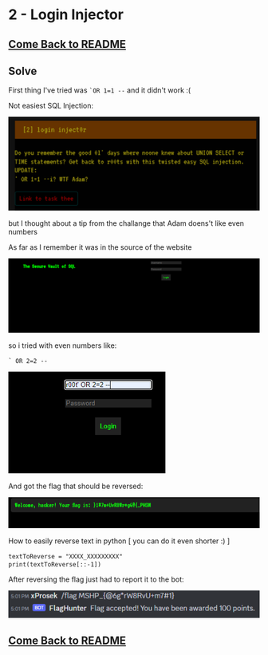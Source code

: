 # 2 - Login Injector

## [Come Back to README](https://github.com/xProsek720/MSHP_CTF_2023_WriteUp/blob/main/README.md)

## Solve

First thing I've tried was ``` `OR 1=1 -- ``` and it didn't work :(

Not easiest SQL Injection:

![ctf](https://github.com/xProsek720/MSHP_CTF_2023_WriteUp/blob/main/media/2/1.png)

but I thought about a tip from the challange that Adam doens't like even numbers 

As far as I remember it was in the source of the website

![ctf](https://github.com/xProsek720/MSHP_CTF_2023_WriteUp/blob/main/media/2/2.png)

so i tried with even numbers like:

```
` OR 2=2 --
```

![ctf](https://github.com/xProsek720/MSHP_CTF_2023_WriteUp/blob/main/media/2/3.png)

And got the flag that should be reversed:

![ctf](https://github.com/xProsek720/MSHP_CTF_2023_WriteUp/blob/main/media/2/4.png)

How to easily reverse text in python [ you can do it even shorter :) ]

```
textToReverse = "XXXX_XXXXXXXXX"
print(textToReverse[::-1])
```

After reversing the flag just had to report it to the bot:

![ctf](https://github.com/xProsek720/MSHP_CTF_2023_WriteUp/blob/main/media/2/5.png)

## [Come Back to README](https://github.com/xProsek720/MSHP_CTF_2023_WriteUp/blob/main/README.md)